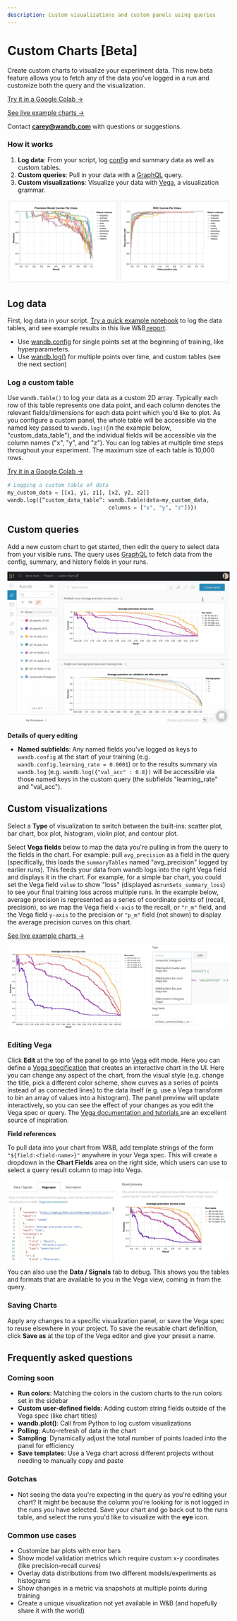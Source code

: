 ```yaml
---
description: Custom visualizations and custom panels using queries
---
```


# Custom Charts \[Beta\]

Create custom charts to visualize your experiment data. This new beta feature allows you to fetch any of the data you've logged in a run and customize both the query and the visualization.

[Try it in a Google Colab →](http://bit.ly/custom-charts-colab)

[See live example charts →](https://app.wandb.ai/demo-team/custom-charts/reports/Custom-Charts--VmlldzoyMTk5MDc)

Contact **carey@wandb.com** with questions or suggestions.

### How it works

1. **Log data**: From your script, log [config](../../../library/config.md) and summary data as well as custom tables.
2. **Custom queries**: Pull in your data with a [GraphQL](https://graphql.org/) query.
3. **Custom visualizations**: Visualize your data with [Vega](https://vega.github.io/vega/), a visualization grammar. 

![](../../../.gitbook/assets/pr-roc.png)

## Log data

First, log data in your script. [Try a quick example notebook](https://bit.ly/custom-charts-colab) to log the data tables, and see example results in this live W&B[ report](https://app.wandb.ai/demo-team/custom-charts/reports/Custom-Charts--VmlldzoyMTk5MDc).

* Use [wandb.config](../../../library/config.md) for single points set at the beginning of training, like hyperparameters. 
* Use [wandb.log\(\)](../../../library/log.md) for multiple points over time, and custom tables \(see the next section\)

### **Log a custom table**

Use `wandb.Table()` to log your data as a custom 2D array. Typically each row of this table represents one data point, and each column denotes the relevant fields/dimensions for each data point which you'd like to plot. As you configure a custom panel, the whole table will be accessible via the named key passed to `wandb.log()`\(in the example below, "custom\_data\_table"\), and the individual fields will be accessible via the column names \("x", "y", and "z"\). You can log tables at multiple time steps throughout your experiment. The maximum size of each table is 10,000 rows. 

[Try it in a Google Colab →](http://bit.ly/custom-charts-colab)

```python
# Logging a custom table of data
my_custom_data = [[x1, y1, z1], [x2, y2, z2]]
wandb.log({“custom_data_table”: wandb.Table(data=my_custom_data,
                                columns = ["x", "y", "z"])})
```

## Custom queries

Add a new custom chart to get started, then edit the query to select data from your visible runs. The query uses [GraphQL](https://graphql.org/) to fetch data from the config, summary, and history fields in your runs.

![Add a new custom chart, then edit the query](../../../.gitbook/assets/2020-08-28-06.42.40.gif)

**Details of query editing**

* **Named subfields**: Any named fields you've logged as keys to `wandb.config` at the start of your training \(e.g. `wandb.config.learning_rate = 0.0001`\) or to the results summary via `wandb.log` \(e.g. `wandb.log({"val_acc" : 0.8})` will be accessible via those named keys in the custom query \(the subfields "learning\_rate" and "val\_acc"\).

## Custom visualizations

Select a **Type** of visualization to switch between the built-ins: scatter plot, bar chart, box plot, histogram, violin plot, and contour plot. 

Select **Vega fields** below to map the data you're pulling in from the query to the fields in the chart. For example: pull `avg_precision` as a field in the query \(specifically, this loads the `summaryTables` named "avg\_precision" logged by earlier runs\). This feeds your data from wandb logs into the right Vega field and displays it in the chart. For example, for a simple bar chart, you could set the Vega field `value` to show "loss" \(displayed as`runSets_summary_loss`\) to see your final training loss across multiple runs. In the example below, average precision is represented as a series of coordinate points of \(recall, precision\), so we map the Vega field `x-axis` to the recall, or `"r_m"` field, and the Vega field `y-axis` to the precision or `"p_m"` field \(not shown\) to display the average precision curves on this chart.

[See live example charts →](https://app.wandb.ai/demo-team/custom-charts/reports/Custom-Charts--VmlldzoyMTk5MDc)

![Dropdown list of type options](../../../.gitbook/assets/screen-shot-2020-08-28-at-7.00.02-am.png)

### Editing Vega

Click **Edit** at the top of the panel to go into [Vega](https://vega.github.io/vega/) edit mode. Here you can define a [Vega specification](https://vega.github.io/vega/docs/specification/) that creates an interactive chart in the UI. Here you can change any aspect of the chart, from the visual style \(e.g. change the title, pick a different color scheme, show curves as a series of points instead of as connected lines\) to the data itself \(e.g. use a Vega transform to bin an array of values into a histogram\). The panel preview will update interactively, so you can see the effect of your changes as you edit the Vega spec or query. The [Vega documentation and tutorials ](https://vega.github.io/vega/)are an excellent source of inspiration.

**Field references**

To pull data into your chart from W&B, add template strings of the form `"${field:<field-name>}"` anywhere in your Vega spec. This will create a dropdown in the **Chart Fields** area on the right side, which users can use to select a query result column to map into Vega.

![Edit the Vega specification on the left and preview the chart on the right](../../../.gitbook/assets/screen-shot-2020-08-28-at-7.04.32-am.png)

You can also use the **Data / Signals** tab to debug. This shows you the tables and formats that are available to you in the Vega view, coming in from the query.

### Saving Charts

Apply any changes to a specific visualization panel, or save the Vega spec to reuse elsewhere in your project. To save the reusable chart definition, click **Save as** at the top of the Vega editor and give your preset a name. 

## Frequently asked questions

### Coming soon

* **Run colors**: Matching the colors in the custom charts to the run colors set in the sidebar
* **Custom user-defined fields**: Adding custom string fields outside of the Vega spec \(like chart titles\)
* **wandb.plot\(\)**: Call from Python to log custom visualizations
* **Polling**: Auto-refresh of data in the chart
* **Sampling**: Dynamically adjust the total number of points loaded into the panel for efficiency
* **Save templates**: Use a Vega chart across different projects without needing to manually copy and paste

### Gotchas

* Not seeing the data you're expecting in the query as you're editing your chart? It might be because the column you're looking for is not logged in the runs you have selected. Save your chart and go back out to the runs table, and select the runs you'd like to visualize with the **eye** icon.

### Common use cases

* Customize bar plots with error bars
* Show model validation metrics which require custom x-y coordinates \(like precision-recall curves\)
* Overlay data distributions from two different models/experiments as histograms
* Show changes in a metric via snapshots at multiple points during training
* Create a unique visualization not yet available in W&B \(and hopefully share it with the world\) 

